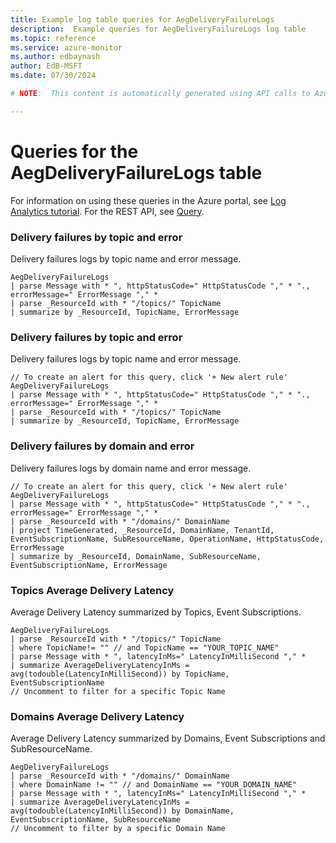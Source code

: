 ```yaml
---
title: Example log table queries for AegDeliveryFailureLogs
description:  Example queries for AegDeliveryFailureLogs log table
ms.topic: reference
ms.service: azure-monitor
ms.author: edbaynash
author: EdB-MSFT
ms.date: 07/30/2024

# NOTE:  This content is automatically generated using API calls to Azure. Any edits made on these files will be overwritten in the next run of the script. 

---
```


# Queries for the AegDeliveryFailureLogs table

For information on using these queries in the Azure portal, see [Log Analytics tutorial](/azure/azure-monitor/logs/log-analytics-tutorial). For the REST API, see [Query](/rest/api/loganalytics/query).


### Delivery failures by topic and error  


Delivery failures logs by topic name and error message.  

```query
AegDeliveryFailureLogs 
| parse Message with * ", httpStatusCode=" HttpStatusCode "," * "., errorMessage=" ErrorMessage "," *
| parse _ResourceId with * "/topics/" TopicName 
| summarize by _ResourceId, TopicName, ErrorMessage
```



### Delivery failures by topic and error  


Delivery failures logs by topic name and error message.  

```query
// To create an alert for this query, click '+ New alert rule'
AegDeliveryFailureLogs 
| parse Message with * ", httpStatusCode=" HttpStatusCode "," * "., errorMessage=" ErrorMessage "," *
| parse _ResourceId with * "/topics/" TopicName 
| summarize by _ResourceId, TopicName, ErrorMessage
```



### Delivery failures by domain and error  


Delivery failures logs by domain name and error message.  

```query
// To create an alert for this query, click '+ New alert rule'
AegDeliveryFailureLogs 
| parse Message with * ", httpStatusCode=" HttpStatusCode "," * "., errorMessage=" ErrorMessage "," *
| parse _ResourceId with * "/domains/" DomainName 
| project TimeGenerated, _ResourceId, DomainName, TenantId, EventSubscriptionName, SubResourceName, OperationName, HttpStatusCode, ErrorMessage
| summarize by _ResourceId, DomainName, SubResourceName, EventSubscriptionName, ErrorMessage
```



### Topics Average Delivery Latency  


Average Delivery Latency summarized by Topics, Event Subscriptions.  

```query
AegDeliveryFailureLogs
| parse _ResourceId with * "/topics/" TopicName
| where TopicName!= "" // and TopicName == "YOUR_TOPIC_NAME"
| parse Message with * ", latencyInMs=" LatencyInMilliSecond "," *
| summarize AverageDeliveryLatencyInMs = avg(todouble(LatencyInMilliSecond)) by TopicName, EventSubscriptionName
// Uncomment to filter for a specific Topic Name
```



### Domains Average Delivery Latency   


Average Delivery Latency summarized by Domains, Event Subscriptions and SubResourceName.  

```query
AegDeliveryFailureLogs
| parse _ResourceId with * "/domains/" DomainName
| where DomainName != "" // and DomainName == "YOUR_DOMAIN_NAME"
| parse Message with * ", latencyInMs=" LatencyInMilliSecond "," *
| summarize AverageDeliveryLatencyInMs = avg(todouble(LatencyInMilliSecond)) by DomainName, EventSubscriptionName, SubResourceName
// Uncomment to filter by a specific Domain Name
```

